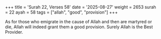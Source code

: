 +++
title = 'Surah 22, Verses 58'
date = '2025-08-27'
weight = 2653
surah = 22
ayah = 58
tags = ["allah", "good", "provision"]
+++

As for those who emigrate in the cause of Allah and then are martyred or die, Allah will indeed grant them a good provision. Surely Allah is the Best Provider.